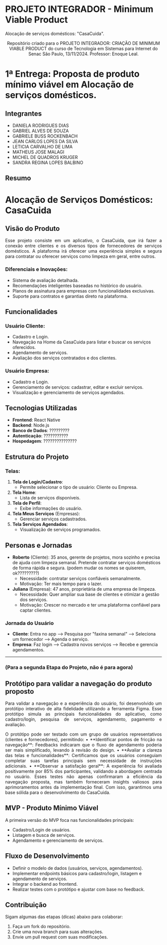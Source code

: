 # PROJETO INTEGRADOR - Minimum Viable Product
Alocação de serviços domésticos: "CasaCuida".

<p align="center">Repositório criado para o PROJETO INTEGRADOR: CRIAÇÃO DE MINIMUM VIABLE PRODUCT do curso de Tecnologia em Sistemas para Internet do Senac São Paulo, 13/11/2024. Professor: Enoque Leal.</p>

# 1ª Entrega: Proposta de produto mínimo viável em Alocação de serviços domésticos.

## Integrantes 
<ul>
    <li>DANIELA RODRIGUES DIAS</li>
    <li>GABRIEL ALVES DE SOUZA</li>
    <li>GABRIELE BUSS ROCKENBACH</li>
    <li>JEAN CARLOS LOPES DA SILVA</li>
    <li>LETICIA CARVALHO DE LIMA</li>
    <li>MATHEUS JOSE MALAGI</li>
    <li>MICHEL DE QUADROS KRUGER</li>
    <li>SANDRA REGINA LOPES BALBINO</li>
</ul>

## Resumo

# Alocação de Serviços Domésticos: CasaCuida

## Visão do Produto
<p align="justify">Esse projeto consiste em um aplicativo, o CasaCuida, que irá fazer a conexão entre clientes e os diversos tipos de fornecedores de serviços domésticos. A plataforma irá oferecer uma experiência simples e segura para contratar ou oferecer serviços como limpeza em geral, entre outros.</p>

### **Diferenciais e Inovações**:
- Sistema de avaliação detalhada.
- Recomendações inteligentes baseadas no histórico do usuário.
- Planos de assinatura para empresas com funcionalidades exclusivas.
- Suporte para contratos e garantias direto na plataforma.

## Funcionalidades
### **Usuário Cliente**:
- Cadastro e Login.
- Navegação na Home da CasaCuida para listar e buscar os serviços oferecidos.
- Agendamento de serviços.
- Avaliação dos serviços contratados e dos clientes.

### **Usuário Empresa**:
- Cadastro e Login.
- Gerenciamento de serviços: cadastrar, editar e excluir serviços.
- Visualização e gerenciamento de serviços agendados.

## Tecnologias Utilizadas
- **Frontend**: React Native
- **Backend**: Node.js
- **Banco de Dados**: ?????????
- **Autenticação**: ???????????
- **Hospedagem**: ???????????????

## Estrutura do Projeto
### Telas:
1. **Tela de Login/Cadastro**:
   - Permite selecionar o tipo de usuário: Cliente ou Empresa.
2. **Tela Home**:
   - Lista de serviços disponíveis.
3. **Tela de Perfil**:
   - Exibe informações do usuário.
4. **Tela Meus Serviços** (Empresas):
   - Gerenciar serviços cadastrados.
5. **Tela Serviços Agendados**:
   - Visualização de serviços programados.

## Personas e Jornadas
- **Roberto** (Cliente): 35 anos, gerente de projetos, mora sozinho e precisa de ajuda com limpeza semanal. Pretende contratar serviços domésticos de forma rápida e segura. (podem mudar os nomes se quiserem, ok?????????)
    - Necessidade: contratar serviços confiáveis semanalmente.
    - Motivação: Ter mais tempo para o lazer.
- **Juliana** (Empresa): 47 anos, proprietária de uma empresa de limpeza.
    - Necessidade: Quer ampliar sua base de clientes e otimizar a gestão dos serviços.
    - Motivação: Crescer no mercado e ter uma plataforma confiável para captar clientes.

### Jornada do Usuário
- **Cliente**: Entra no app --> Pesquisa por "faxina semanal" --> Seleciona um fornecedor --> Agenda o serviço.
- **Empresa**: Faz login --> Cadastra novos serviços --> Recebe e gerencia agendamentos.







______________________________________________________________________________________________________________________________________________________

### (Para a segunda Etapa do Projeto, não é para agora)

## Protótipo para validar a navegação do produto proposto

<p align="justify">Para validar a navegação e a experiência do usuário, foi desenvolvido um protótipo interativo de alta fidelidade utilizando a ferramenta Figma.
Esse protótipo simula as principais funcionalidades do aplicativo, como cadastro/login, pesquisa de serviços, agendamento, pagamento e avaliação.</p>
<p align="justify">O protótipo pode ser testado com um grupo de usuários representativos (clientes e fornecedores), permitindo:
•	**Identificar pontos de fricção na navegação**: Feedbacks indicaram que o fluxo de agendamento poderia ser mais simplificado, levando à revisão do design.
•	**Avaliar a clareza das telas e funcionalidades**: Certificamos que os usuários conseguiam completar suas tarefas principais sem necessidade de instruções adicionais.
•	**Observar a satisfação geral**: A experiência foi avaliada positivamente por 85% dos participantes, validando a abordagem centrada no usuário.
Esses testes não apenas confirmaram a eficiência da navegação proposta, mas também forneceram insights valiosos para aprimoramentos antes da implementação final. Com isso, garantimos uma base sólida para o desenvolvimento do CasaCuida.</p>


## MVP - Produto Mínimo Viável
A primeira versão do MVP foca nas funcionalidades principais:
- Cadastro/Login de usuários.
- Listagem e busca de serviços.
- Agendamento e gerenciamento de serviços.

## Fluxo de Desenvolvimento
- Definir o modelo de dados (usuários, serviços, agendamentos).
- Implementar endpoints básicos para cadastro/login, listagem e agendamento de serviços.
- Integrar o backend ao frontend.
- Realizar testes com o protótipo e ajustar com base no feedback.




## Contribuição
Sigam algumas das etapas (dicas) abaixo para colaborar:
1. Faça um fork do repositório.
2. Crie uma nova branch para suas alterações.
3. Envie um pull request com suas modificações.
